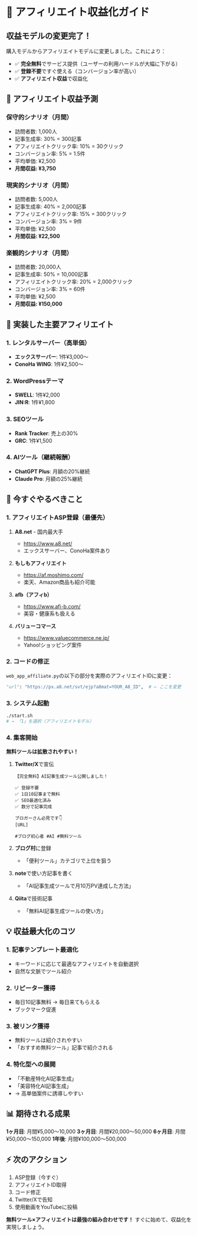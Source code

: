 # 🚀 アフィリエイト収益化ガイド

## 収益モデルの変更完了！

購入モデルからアフィリエイトモデルに変更しました。これにより：

- ✅ **完全無料**でサービス提供（ユーザーの利用ハードルが大幅に下がる）
- ✅ **登録不要**ですぐ使える（コンバージョン率が高い）
- ✅ **アフィリエイト収益**で収益化

## 🎯 アフィリエイト収益予測

### 保守的シナリオ（月間）
- 訪問者数: 1,000人
- 記事生成率: 30% = 300記事
- アフィリエイトクリック率: 10% = 30クリック
- コンバージョン率: 5% = 1.5件
- 平均単価: ¥2,500
- **月間収益: ¥3,750**

### 現実的シナリオ（月間）
- 訪問者数: 5,000人
- 記事生成率: 40% = 2,000記事
- アフィリエイトクリック率: 15% = 300クリック
- コンバージョン率: 3% = 9件
- 平均単価: ¥2,500
- **月間収益: ¥22,500**

### 楽観的シナリオ（月間）
- 訪問者数: 20,000人
- 記事生成率: 50% = 10,000記事
- アフィリエイトクリック率: 20% = 2,000クリック
- コンバージョン率: 3% = 60件
- 平均単価: ¥2,500
- **月間収益: ¥150,000**

## 📝 実装した主要アフィリエイト

### 1. レンタルサーバー（高単価）
- **エックスサーバー**: 1件¥3,000〜
- **ConoHa WING**: 1件¥2,500〜

### 2. WordPressテーマ
- **SWELL**: 1件¥2,000
- **JIN:R**: 1件¥1,800

### 3. SEOツール
- **Rank Tracker**: 売上の30%
- **GRC**: 1件¥1,500

### 4. AIツール（継続報酬）
- **ChatGPT Plus**: 月額の20%継続
- **Claude Pro**: 月額の25%継続

## 🔧 今すぐやるべきこと

### 1. アフィリエイトASP登録（最優先）

1. **A8.net** - 国内最大手
   - https://www.a8.net/
   - エックスサーバー、ConoHa案件あり

2. **もしもアフィリエイト**
   - https://af.moshimo.com/
   - 楽天、Amazon商品も紹介可能

3. **afb（アフィb）**
   - https://www.afi-b.com/
   - 美容・健康系も扱える

4. **バリューコマース**
   - https://www.valuecommerce.ne.jp/
   - Yahoo!ショッピング案件

### 2. コードの修正

`web_app_affiliate.py`の以下の部分を実際のアフィリエイトIDに変更：

```python
"url": "https://px.a8.net/svt/ejp?a8mat=YOUR_A8_ID",  # ← ここを変更
```

### 3. システム起動

```bash
./start.sh
# → 「1」を選択（アフィリエイトモデル）
```

### 4. 集客開始

**無料ツールは拡散されやすい！**

1. **Twitter/X**で宣伝
   ```
   【完全無料】AI記事生成ツール公開しました！
   
   ✅ 登録不要
   ✅ 1日10記事まで無料
   ✅ SEO最適化済み
   ✅ 数分で記事完成
   
   ブロガーさん必見です👇
   [URL]
   
   #ブログ初心者 #AI #無料ツール
   ```

2. **ブログ村**に登録
   - 「便利ツール」カテゴリで上位を狙う

3. **note**で使い方記事を書く
   - 「AI記事生成ツールで月10万PV達成した方法」

4. **Qiita**で技術記事
   - 「無料AI記事生成ツールの使い方」

## 💡 収益最大化のコツ

### 1. 記事テンプレート最適化
- キーワードに応じて最適なアフィリエイトを自動選択
- 自然な文脈でツール紹介

### 2. リピーター獲得
- 毎日10記事無料 → 毎日来てもらえる
- ブックマーク促進

### 3. 被リンク獲得
- 無料ツールは紹介されやすい
- 「おすすめ無料ツール」記事で紹介される

### 4. 特化型への展開
- 「不動産特化AI記事生成」
- 「美容特化AI記事生成」
- → 高単価案件に誘導しやすい

## 📊 期待される成果

**1ヶ月目**: 月間¥5,000〜10,000
**3ヶ月目**: 月間¥20,000〜50,000
**6ヶ月目**: 月間¥50,000〜150,000
**1年後**: 月間¥100,000〜500,000

## ⚡ 次のアクション

1. ASP登録（今すぐ）
2. アフィリエイトID取得
3. コード修正
4. Twitter/Xで告知
5. 使用動画をYouTubeに投稿

**無料ツール×アフィリエイトは最強の組み合わせです！**
すぐに始めて、収益化を実現しましょう。